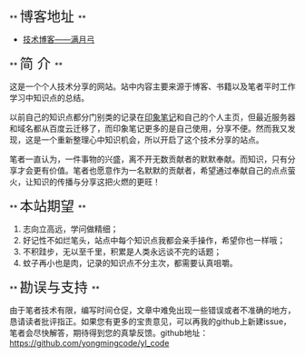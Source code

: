 ** <font size=5> 博客地址 </font> **
- [技术博客——满月弓](https://yongmingcode.github.io/yl_code/ "满月弓")


** <font size=5> 简 介 </font> **

这是一个个人技术分享的网站。站中内容主要来源于博客、书籍以及笔者平时工作学习中知识点的总结。

以前自己的知识点都分门别类的记录在[印象笔记](https://www.yinxiang.com/ "印象笔记")和自己的个人主页，但最近服务器和域名都从百度云迁移了，而印象笔记更多的是自己使用，分享不便。然而我又发现，这是一个重新整理心中知识机会，所以开启了这个技术分享的站点。

笔者一直认为，一件事物的兴盛，离不开无数贡献者的默默奉献。而知识，只有分享才会更有价值。笔者也愿意作为一名默默的贡献者，希望通过奉献自己的点点萤火，让知识的传播与分享这把火燃的更旺！

** <font size=5> 本站期望 </font> **
1. 志向立高远，学问做精细；
2. 好记性不如烂笔头，站点中每个知识点我都会亲手操作，希望你也一样哦；
3. 不积跬步，无以至千里，积累是人类永远谈不完的话题；
4. 蚊子再小也是肉，记录的知识点不分主次，都需要认真咀嚼。

** <font size=5> 勘误与支持 </font> **

由于笔者技术有限，编写时间仓促，文章中难免出现一些错误或者不准确的地方，恳请读者批评指正。如果您有更多的宝贵意见，可以再我的github上新建issue，笔者会尽快解答，期待得到您的真挚反馈。github地址：
https://github.com/yongmingcode/yl_code

